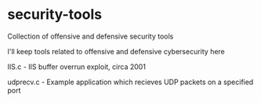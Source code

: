 # security-tools
Collection of offensive and defensive security tools

I'll keep tools related to offensive and defensive cybersecurity here

IIS.c - IIS buffer overrun exploit, circa 2001

udprecv.c - Example application which recieves UDP packets on a specified port
